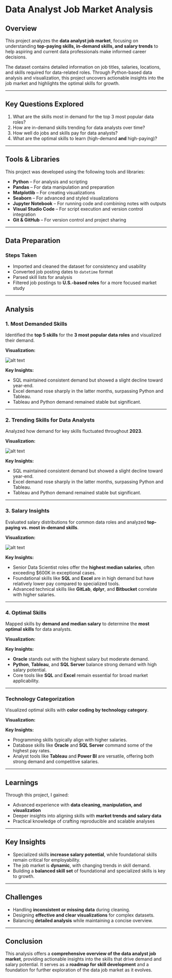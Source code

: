 
# **Data Analyst Job Market Analysis**

## **Overview**
This project analyzes the **data analyst job market**, focusing on understanding **top-paying skills, in-demand skills, and salary trends** to help aspiring and current data professionals make informed career decisions.  

The dataset contains detailed information on job titles, salaries, locations, and skills required for data-related roles. Through Python-based data analysis and visualization, this project uncovers actionable insights into the job market and highlights the optimal skills for growth.

---

## **Key Questions Explored**
1. What are the skills most in demand for the top 3 most popular data roles?  
2. How are in-demand skills trending for data analysts over time?  
3. How well do jobs and skills pay for data analysts?  
4. What are the optimal skills to learn (high-demand **and** high-paying)?  

---

## **Tools & Libraries**
This project was developed using the following tools and libraries:

- **Python** – For analysis and scripting  
- **Pandas** – For data manipulation and preparation  
- **Matplotlib** – For creating visualizations  
- **Seaborn** – For advanced and styled visualizations  
- **Jupyter Notebook** – For running code and combining notes with outputs  
- **Visual Studio Code** – For script execution and version control integration  
- **Git & GitHub** – For version control and project sharing  

---

## **Data Preparation**
### **Steps Taken**
- Imported and cleaned the dataset for consistency and usability  
- Converted job posting dates to `datetime` format  
- Parsed skill lists for analysis  
- Filtered job postings to **U.S.-based roles** for a more focused market study  

---

## **Analysis**

### **1. Most Demanded Skills**
Identified the **top 5 skills** for the **3 most popular data roles** and visualized their demand.

**Visualization:**  
<!-- Place your image file for skill demand here -->
![alt text](image.png)


**Key Insights:**
- SQL maintained consistent demand but showed a slight decline toward year-end.  
- Excel demand rose sharply in the latter months, surpassing Python and Tableau.  
- Tableau and Python demand remained stable but significant.

---

### **2. Trending Skills for Data Analysts**
Analyzed how demand for key skills fluctuated throughout **2023**.

**Visualization:**  
<!-- Place your line chart for trending skills here -->
![alt text](image-1.png)

**Key Insights:**
- SQL maintained consistent demand but showed a slight decline toward year-end.  
- Excel demand rose sharply in the latter months, surpassing Python and Tableau.  
- Tableau and Python demand remained stable but significant.

---

### **3. Salary Insights**
Evaluated salary distributions for common data roles and analyzed **top-paying vs. most in-demand skills**.

**Visualization:**  
<!-- Place your salary distribution plot here -->
![alt text](images/Salary_analysis.png)


**Key Insights:**
- Senior Data Scientist roles offer the **highest median salaries**, often exceeding $600K in exceptional cases.  
- Foundational skills like **SQL** and **Excel** are in high demand but have relatively lower pay compared to specialized tools.  
- Advanced technical skills like **GitLab**, **dplyr**, and **Bitbucket** correlate with higher salaries.

---

### **4. Optimal Skills**
Mapped skills by **demand and median salary** to determine the **most optimal skills** for data analysts.

**Visualization:**  
<!-- Place your scatter plot for optimal skills here -->


**Key Insights:**
- **Oracle** stands out with the highest salary but moderate demand.  
- **Python**, **Tableau**, and **SQL Server** balance strong demand with high salary potential.  
- Core tools like **SQL** and **Excel** remain essential for broad market applicability.

---

### **Technology Categorization**
Visualized optimal skills with **color coding by technology category**.

**Visualization:**  
<!-- Place your color-coded scatter plot here -->


**Key Insights:**
- Programming skills typically align with higher salaries.  
- Database skills like **Oracle** and **SQL Server** command some of the highest pay rates.  
- Analyst tools like **Tableau** and **Power BI** are versatile, offering both strong demand and competitive salaries.

---

## **Learnings**
Through this project, I gained:
- Advanced experience with **data cleaning, manipulation, and visualization**  
- Deeper insights into aligning skills with **market trends and salary data**  
- Practical knowledge of crafting reproducible and scalable analyses  

---

## **Key Insights**
- Specialized skills **increase salary potential**, while foundational skills remain critical for employability.  
- The job market is **dynamic**, with changing trends in skill demand.  
- Building a **balanced skill set** of foundational and specialized skills is key to growth.  

---

## **Challenges**
- Handling **inconsistent or missing data** during cleaning.  
- Designing **effective and clear visualizations** for complex datasets.  
- Balancing **detailed analysis** while maintaining a concise overview.  

---

## **Conclusion**
This analysis offers a **comprehensive overview of the data analyst job market**, providing actionable insights into the skills that drive demand and salary potential. It serves as a **roadmap for skill development** and a foundation for further exploration of the data job market as it evolves.

